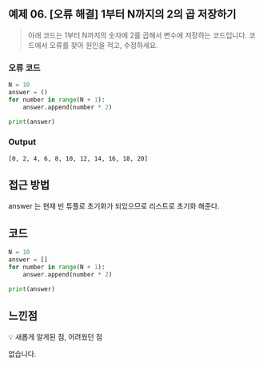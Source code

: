 ## 예제 06. [오류 해결] 1부터 N까지의 2의 곱 저장하기

> 아래 코드는 1부터 N까지의 숫자에 2를 곱해서 변수에 저장하는 코드입니다. 코드에서 오류를 찾아 원인을 적고, 수정하세요.

### 오류 코드

```python
N = 10
answer = ()
for number in range(N + 1):
    answer.append(number * 2)

print(answer)
```

### Output

```
[0, 2, 4, 6, 8, 10, 12, 14, 16, 18, 20]
```

## 접근 방법

answer 는 현재 빈 튜플로 초기화가 되있으므로 리스트로 초기화 해준다.

## 코드

```python
N = 10
answer = []
for number in range(N + 1):
    answer.append(number * 2)

print(answer)
```

## 느낀점

<aside> 💡 새롭게 알게된 점, 어려웠던 점</aside>

없습니다.